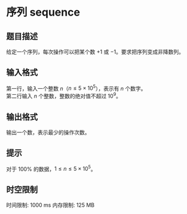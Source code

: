 # 序列 sequence

## 题目描述

给定一个序列，每次操作可以把某个数 $+1$ 或 $-1$。要求把序列变成非降数列。

## 输入格式

第一行，输入一个整数 $n$（$n \leq 5 \times 10^5$），表示有 $n$ 个数字。  
第二行输入 $n$ 个整数，整数的绝对值不超过 $10^9$。

## 输出格式

输出一个数，表示最少的操作次数。

## 提示

对于 $100 \%$ 的数据，$1 \le n \le 5 \times {10}^5$。

## 时空限制

时间限制: 1000 ms
内存限制: 125 MB
